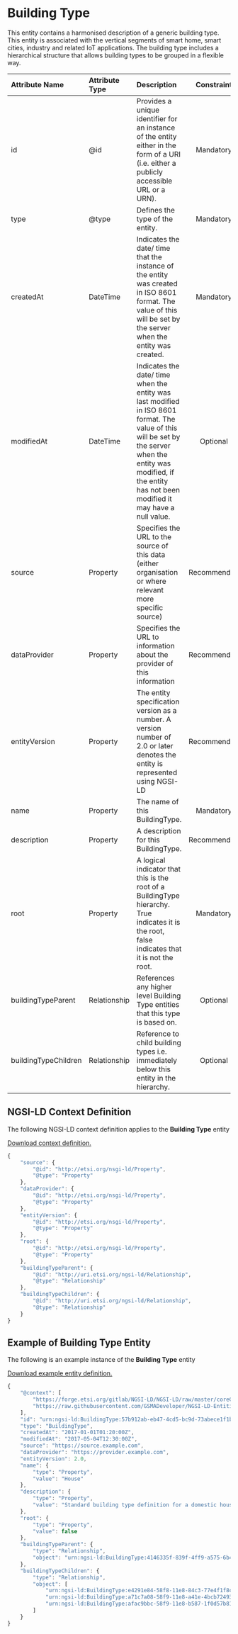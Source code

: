 # Building Type
This entity contains a harmonised description of a generic building type. This entity is associated with the vertical segments of smart home, smart cities, industry and related IoT applications. The building type includes a hierarchical structure that allows building types to be grouped in a flexible way.

| Attribute Name | Attribute Type | Description | Constraint |
|:--- |:--- |:--- |:---:|
| id | @id | Provides a unique identifier for an instance of the entity either in the form of a URI (i.e. either a publicly accessible URL or a URN). | Mandatory |
| type | @type | Defines the type of the entity. | Mandatory |
| createdAt | DateTime | Indicates the date/ time that the instance of the entity was created in ISO 8601 format. The value of this will be set by the server when the entity was created. | Mandatory |
| modifiedAt | DateTime | Indicates the date/ time when the entity was last modified in ISO 8601 format. The value of this will be set by the server when the entity was modified, if the entity has not been modified it may have a null value. | Optional |
| source | Property | Specifies the URL to the source of this data (either organisation or where relevant more specific source) | Recommended |
| dataProvider | Property | Specifies the URL to information about the provider of this information | Recommended |
| entityVersion | Property | The entity specification version as a number. A version number of 2.0 or later denotes the entity is represented using NGSI-LD | Recommended |
| name | Property | The name of this BuildingType. | Mandatory |
| description | Property | A description for this BuildingType. | Recommended |
| root | Property | A logical indicator that this is the root of a BuildingType hierarchy. True indicates it is the root, false indicates that it is not the root. | Mandatory |
| buildingTypeParent | Relationship | References any higher level Building Type entities that this type is based on. | Optional |
| buildingTypeChildren | Relationship | Reference to child building types i.e. immediately below this entity in the hierarchy. | Optional |

## NGSI-LD Context Definition
The following NGSI-LD context definition applies to the **Building Type** entity

[Download context definition.](../examples/Building-Type-context.jsonld)

```JavaScript
{
    "source": {
        "@id": "http://etsi.org/nsgi-ld/Property",
        "@type": "Property"
    },
    "dataProvider": {
        "@id": "http://etsi.org/nsgi-ld/Property",
        "@type": "Property"
    },
    "entityVersion": {
        "@id": "http://etsi.org/nsgi-ld/Property",
        "@type": "Property"
    },
    "root": {
        "@id": "http://etsi.org/nsgi-ld/Property",
        "@type": "Property"
    },
    "buildingTypeParent": {
        "@id": "http://uri.etsi.org/ngsi-ld/Relationship",
        "@type": "Relationship"
    },
    "buildingTypeChildren": {
        "@id": "http://uri.etsi.org/ngsi-ld/Relationship",
        "@type": "Relationship"
    }
}
```
## Example of Building Type Entity
The following is an example instance of the **Building Type** entity

[Download example entity definition.](../examples/Building-Type.jsonld)

```JavaScript
{
    "@context": [
        "https://forge.etsi.org/gitlab/NGSI-LD/NGSI-LD/raw/master/coreContext/ngsi-ld-core-context.json",
        "https://raw.githubusercontent.com/GSMADeveloper/NGSI-LD-Entities/master/examples/Building-Type-context.jsonld"
    ],
    "id": "urn:ngsi-ld:BuildingType:57b912ab-eb47-4cd5-bc9d-73abece1f1b3",
    "type": "BuildingType",
    "createdAt": "2017-01-01T01:20:00Z",
    "modifiedAt": "2017-05-04T12:30:00Z",
    "source": "https://source.example.com",
    "dataProvider": "https://provider.example.com",
    "entityVersion": 2.0,
    "name": {
        "type": "Property",
        "value": "House"
    },
    "description": {
        "type": "Property",
        "value": "Standard building type definition for a domestic house"
    },
    "root": {
        "type": "Property",
        "value": false
    },
    "buildingTypeParent": {
        "type": "Relationship",
        "object": "urn:ngsi-ld:BuildingType:4146335f-839f-4ff9-a575-6b4e6232b734"
    },
    "buildingTypeChildren": {
        "type": "Relationship",
        "object": [
            "urn:ngsi-ld:BuildingType:e4291e84-58f8-11e8-84c3-77e4f1f8c4f1",
            "urn:ngsi-ld:BuildingType:a71c7a08-58f9-11e8-a41e-4bcb7249360e",
            "urn:ngsi-ld:BuildingType:afac9bbc-58f9-11e8-b587-1f0d57b81bb4"
        ]
    }
}
```
